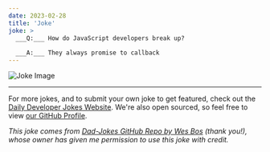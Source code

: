 ```yaml
---
date: 2023-02-28
title: 'Joke'
joke: >
  ___Q:___ How do JavaScript developers break up?
  
  ___A:___ They always promise to callback
---
```



![Joke Image](https://private.xtrp.io/projects/DailyDeveloperJokes/public_image_server/images/5e1259b29fe07.png)

---

For more jokes, and to submit your own joke to get featured, check out the [Daily Developer Jokes Website](https://dailydeveloperjokes.github.io/). We're also open sourced, so feel free to view [our GitHub Profile](https://github.com/dailydeveloperjokes).


_This joke comes from [Dad-Jokes GitHub Repo by Wes Bos](https://github.com/wesbos/dad-jokes) (thank you!), whose owner has given me permission to use this joke with credit._

<!--
Joke text:
**Q:** How do JavaScript developers break up?

**A:** They always promise to callback
 -->


